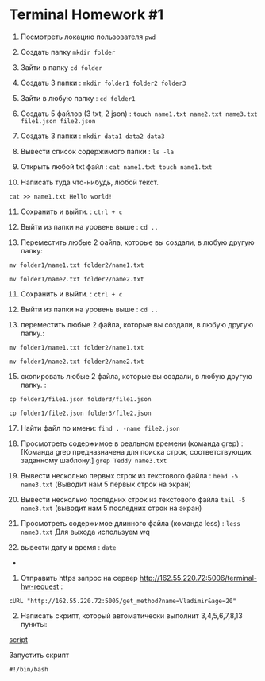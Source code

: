 # Terminal Homework #1

1) Посмотреть локацию пользователя 
`pwd`

2) Создать папку
`mkdir folder`

3) Зайти в папку `сd folder`

4) Создать 3 папки : `mkdir folder1 folder2 folder3`

5) Зайти в любую папку : `cd folder1`

6) Создать 5 файлов (3 txt, 2 json) : `touch name1.txt name2.txt name3.txt file1.json file2.json`

7) Создать 3 папки : `mkdir data1 data2 data3`

8. Вывести список содержимого папки : `ls -la`


9) Открыть любой txt файл : `cat name1.txt touch name1.txt`

10) Написать туда что-нибудь, любой текст. 

`cat >> name1.txt
Hello world!`


11) Сохранить и выйти. : `ctrl + c`

12) Выйти из папки на уровень выше : `cd ..`

13) Переместить любые 2 файла, которые вы создали, в любую другую папку:


`mv folder1/name1.txt folder2/name1.txt`

`mv folder1/name2.txt folder2/name2.txt`

11) Cохранить и выйти. : `ctrl + c`

12) Выйти из папки на уровень выше : `cd ..`

13) переместить любые 2 файла, которые вы создали, в любую другую папку.:

`mv folder1/name1.txt folder2/name1.txt`

`mv folder1/name2.txt folder2/name2.txt`


15) скопировать любые 2 файла, которые вы создали, в любую другую папку. :

`cp folder1/file1.json folder3/file1.json`

`cp folder1/file2.json folder3/file2.json`

17) Найти файл по имени: `find . -name file2.json `

18) Просмотреть содержимое в реальном времени (команда grep) : 
[Команда grep предназначена для поиска строк, соответствующих заданному шаблону.]
`grep Teddy name3.txt`

19) Вывести несколько первых строк из текстового файла : `head -5 name3.txt` (Выводит нам 5 первых строк на экран)

20) Вывести несколько последних строк из текстового файла `tail -5 name3.txt` (выводит нам 5 последних строк на экран)

21) Просмотреть содержимое длинного файла (команда less) :
`less name3.txt`
Для выхода используем wq

22) вывести дату и время : `date`

*
1) Отправить https запрос на сервер http://162.55.220.72:5006/terminal-hw-request : 

`cURL "http://162.55.220.72:5005/get_method?name=Vladimir&age=20"`

2) Написать скрипт, который автоматически выполнит 3,4,5,6,7,8,13 пункты:

[script](https://github.com/pyatkov-vladimir/Terminal/blob/main/HW1_Terminal_script.sh)

Запустить скрипт 

`#!/bin/bash`
